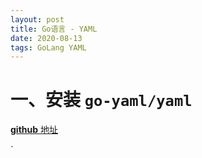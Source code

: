 ```yaml
---
layout: post
title: Go语言 - YAML
date: 2020-08-13
tags: GoLang YAML
---
```


# 一、安装 `go-yaml/yaml`

[**github** 地址]( [https://github.com/go-yaml/yaml](https://link.zhihu.com/?target=https%3A//github.com/go-yaml/yaml))

`